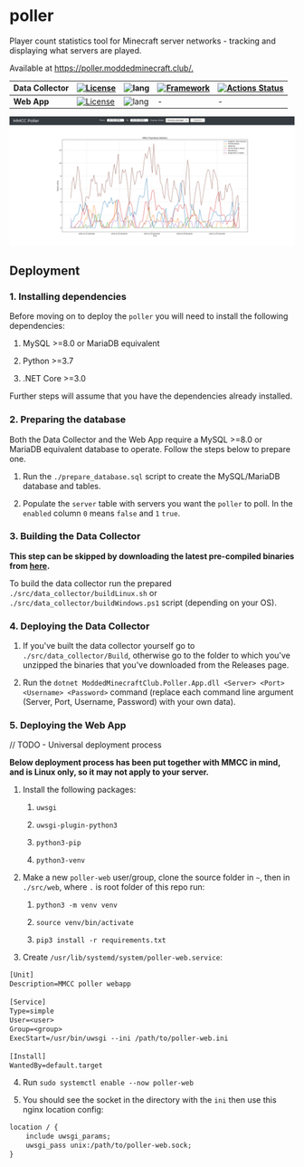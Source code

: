 # poller

Player count statistics tool for Minecraft server networks - tracking and displaying what servers are played. 

Available at <https://poller.moddedminecraft.club/.>

| **Data Collector** | [![License](https://img.shields.io/badge/license-LGPL--3.0-blue)](https://github.com/ModdedMinecraftClub/poller/blob/master/LICENSE) | ![lang](https://img.shields.io/badge/language-C%23-yellow)                                | [![Framework](https://img.shields.io/badge/framework-.NET%20Core%203.0-orange)](https://dotnet.microsoft.com/download) | [![Actions Status](https://github.com/ModdedMinecraftClub/poller/workflows/build/badge.svg)](https://github.com/ModdedMinecraftClub/poller/actions) |
|--------------------|--------------------------------------------------------------------------------------------------------------------------------------|------------------------------------------------------------------------------------------|------------------------------------------------------------------------------------------------------------------------|-----------------------------------------------------------------------------------------------------------------------------------------------------|
| **Web App**        | [![License](https://img.shields.io/badge/license-LGPL--3.0-blue)](https://github.com/ModdedMinecraftClub/poller/blob/master/LICENSE) | ![lang](https://img.shields.io/badge/language-Python%203%20%2B%20HTML%20%2B%20CSS-yellow) | -                                                                                                                      | -                                                                                                                                                   |

![screenshot](./screenshots/screenshot.png)

## Deployment

### 1. Installing dependencies

Before moving on to deploy the `poller` you will need to install the following dependencies:

1. MySQL >=8.0 or MariaDB equivalent

2. Python >=3.7

3. .NET Core >=3.0

Further steps will assume that you have the dependencies already installed.

### 2. Preparing the database

Both the Data Collector and the Web App require a MySQL >=8.0 or MariaDB equivalent database to operate. Follow the steps below to prepare one.

1. Run the `./prepare_database.sql` script to create the MySQL/MariaDB database and tables.

2. Populate the `server` table with servers you want the `poller` to poll. In the `enabled` column `0` means `false` and `1` `true`.

### 3. Building the Data Collector

**This step can be skipped by downloading the latest pre-compiled binaries from [here](https://github.com/ModdedMinecraftClub/poller/releases).**

To build the data collector run the prepared `./src/data_collector/buildLinux.sh` or `./src/data_collector/buildWindows.ps1` script (depending on your OS).

### 4. Deploying the Data Collector

1. If you've built the data collector yourself go to `./src/data_collector/Build`, otherwise go to the folder to which you've unzipped the binaries that you've downloaded from the Releases page.

2. Run the `dotnet ModdedMinecraftClub.Poller.App.dll <Server> <Port> <Username> <Password>` command (replace each command line argument (Server, Port, Username, Password) with your own data).

### 5. Deploying the Web App

// TODO - Universal deployment process

**Below deployment process has been put together with MMCC in mind, and is Linux only, so it may not apply to your server.**

1. Install the following packages:
    1. `uwsgi`

    2. `uwsgi-plugin-python3`

    3. `python3-pip`

    4. `python3-venv`

2. Make a new `poller-web` user/group, clone the source folder in `~`, then in `./src/web`, where `.` is root folder of this repo run:
    1. `python3 -m venv venv`

    2. `source venv/bin/activate`

    3. `pip3 install -r requirements.txt`

3. Create `/usr/lib/systemd/system/poller-web.service`:

```
[Unit]
Description=MMCC poller webapp

[Service]
Type=simple
User=<user>
Group=<group>
ExecStart=/usr/bin/uwsgi --ini /path/to/poller-web.ini

[Install]
WantedBy=default.target
```

4. Run `sudo systemctl enable --now poller-web`

5. You should see the socket in the directory with the `ini`
then use this nginx location config:

```nginx
location / {
    include uwsgi_params;
    uwsgi_pass unix:/path/to/poller-web.sock;
}
```

